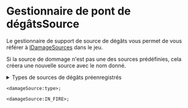 # Gestionnaire de pont de dégâtsSource

Le gestionnaire de support de source de dégâts vous permet de vous référer à [IDamageSources](/Vanilla/Damage/IDamageSource/) dans le jeu.

Si la source de dommage n'est pas une des sources prédéfinies, cela créera une nouvelle source avec le nom donné.

<details>
    <summary>Types de sources de dégâts préenregistrés</summary>
    <ul>
        <li>Dans le fichier</li>
        <li>LIGHTNING BOLT</li>
        <li>ON_FIRE</li>
        <li>LAVA</li>
        <li>FLOIRE_HOT_HOT_FLOOR</li>
        <li>Dans le mur</li>
        <li>CRAMMATION</li>
        <li>DROUTE</li>
        <li>COMMENCER</li>
        <li>CACTUS</li>
        <li>Automne</li>
        <li>Flèche vers le mur</li>
        <li>Hors du mot de passe</li>
        <li>GENERIC</li>
        <li>MAGIQUE</li>
        <li>AVEC</li>
        <li>ANVIL</li>
        <li>Bloc de chute</li>
        <li>BREATH</li>
        <li>FONCTIONNALES</li>
    </ul>
</details>

```zenscript
<damageSource:type>;

<damageSource:IN_FIRE>;
```